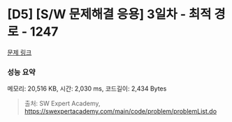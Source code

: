 # [D5] [S/W 문제해결 응용] 3일차 - 최적 경로 - 1247 

[문제 링크](https://swexpertacademy.com/main/code/problem/problemDetail.do?contestProbId=AV15OZ4qAPICFAYD) 

### 성능 요약

메모리: 20,516 KB, 시간: 2,030 ms, 코드길이: 2,434 Bytes



> 출처: SW Expert Academy, https://swexpertacademy.com/main/code/problem/problemList.do